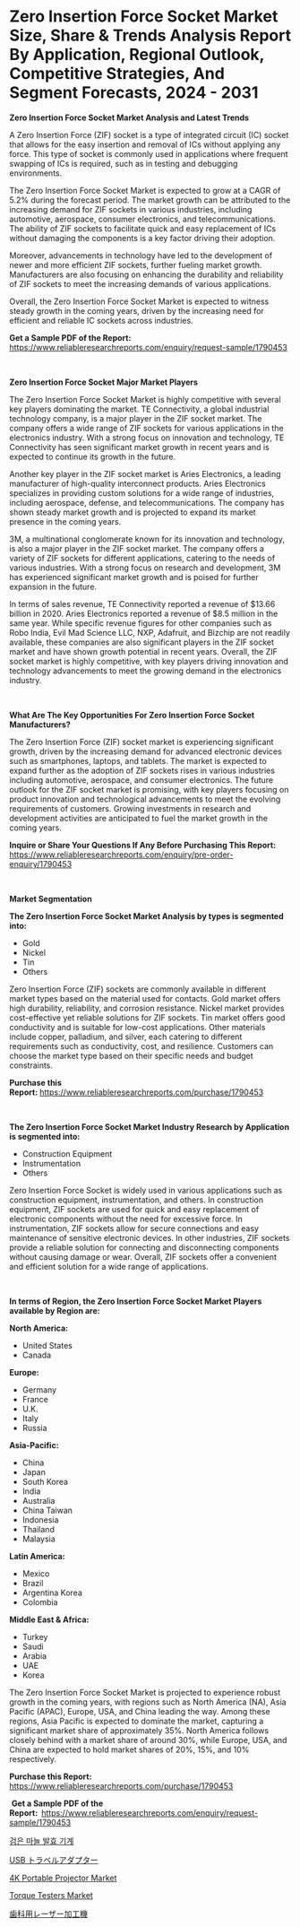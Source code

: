 <p><h1>Zero Insertion Force Socket Market Size, Share & Trends Analysis Report By Application, Regional Outlook, Competitive Strategies, And Segment Forecasts, 2024 - 2031</h1></p><p><strong>Zero Insertion Force Socket Market Analysis and Latest Trends</strong></p>
<p><p>A Zero Insertion Force (ZIF) socket is a type of integrated circuit (IC) socket that allows for the easy insertion and removal of ICs without applying any force. This type of socket is commonly used in applications where frequent swapping of ICs is required, such as in testing and debugging environments.</p><p>The Zero Insertion Force Socket Market is expected to grow at a CAGR of 5.2% during the forecast period. The market growth can be attributed to the increasing demand for ZIF sockets in various industries, including automotive, aerospace, consumer electronics, and telecommunications. The ability of ZIF sockets to facilitate quick and easy replacement of ICs without damaging the components is a key factor driving their adoption.</p><p>Moreover, advancements in technology have led to the development of newer and more efficient ZIF sockets, further fueling market growth. Manufacturers are also focusing on enhancing the durability and reliability of ZIF sockets to meet the increasing demands of various applications.</p><p>Overall, the Zero Insertion Force Socket Market is expected to witness steady growth in the coming years, driven by the increasing need for efficient and reliable IC sockets across industries.</p></p>
<p><strong>Get a Sample PDF of the Report:&nbsp;</strong> <a href="https://www.reliableresearchreports.com/enquiry/request-sample/1790453">https://www.reliableresearchreports.com/enquiry/request-sample/1790453</a></p>
<p>&nbsp;</p>
<p><strong>Zero Insertion Force Socket Major Market Players</strong></p>
<p><p>The Zero Insertion Force Socket Market is highly competitive with several key players dominating the market. TE Connectivity, a global industrial technology company, is a major player in the ZIF socket market. The company offers a wide range of ZIF sockets for various applications in the electronics industry. With a strong focus on innovation and technology, TE Connectivity has seen significant market growth in recent years and is expected to continue its growth in the future.</p><p>Another key player in the ZIF socket market is Aries Electronics, a leading manufacturer of high-quality interconnect products. Aries Electronics specializes in providing custom solutions for a wide range of industries, including aerospace, defense, and telecommunications. The company has shown steady market growth and is projected to expand its market presence in the coming years.</p><p>3M, a multinational conglomerate known for its innovation and technology, is also a major player in the ZIF socket market. The company offers a variety of ZIF sockets for different applications, catering to the needs of various industries. With a strong focus on research and development, 3M has experienced significant market growth and is poised for further expansion in the future.</p><p>In terms of sales revenue, TE Connectivity reported a revenue of $13.66 billion in 2020. Aries Electronics reported a revenue of $8.5 million in the same year. While specific revenue figures for other companies such as Robo India, Evil Mad Science LLC, NXP, Adafruit, and Bizchip are not readily available, these companies are also significant players in the ZIF socket market and have shown growth potential in recent years. Overall, the ZIF socket market is highly competitive, with key players driving innovation and technology advancements to meet the growing demand in the electronics industry.</p></p>
<p>&nbsp;</p>
<p><strong>What Are The Key Opportunities For Zero Insertion Force Socket Manufacturers?</strong></p>
<p><p>The Zero Insertion Force (ZIF) socket market is experiencing significant growth, driven by the increasing demand for advanced electronic devices such as smartphones, laptops, and tablets. The market is expected to expand further as the adoption of ZIF sockets rises in various industries including automotive, aerospace, and consumer electronics. The future outlook for the ZIF socket market is promising, with key players focusing on product innovation and technological advancements to meet the evolving requirements of customers. Growing investments in research and development activities are anticipated to fuel the market growth in the coming years.</p></p>
<p><strong>Inquire or Share Your Questions If Any Before Purchasing This Report:</strong> <a href="https://www.reliableresearchreports.com/enquiry/pre-order-enquiry/1790453">https://www.reliableresearchreports.com/enquiry/pre-order-enquiry/1790453</a></p>
<p>&nbsp;</p>
<p><strong>Market Segmentation</strong></p>
<p><strong>The Zero Insertion Force Socket Market Analysis by types is segmented into:</strong></p>
<p><ul><li>Gold</li><li>Nickel</li><li>Tin</li><li>Others</li></ul></p>
<p><p>Zero Insertion Force (ZIF) sockets are commonly available in different market types based on the material used for contacts. Gold market offers high durability, reliability, and corrosion resistance. Nickel market provides cost-effective yet reliable solutions for ZIF sockets. Tin market offers good conductivity and is suitable for low-cost applications. Other materials include copper, palladium, and silver, each catering to different requirements such as conductivity, cost, and resilience. Customers can choose the market type based on their specific needs and budget constraints.</p></p>
<p><strong>Purchase this Report:&nbsp;</strong><a href="https://www.reliableresearchreports.com/purchase/1790453">https://www.reliableresearchreports.com/purchase/1790453</a></p>
<p>&nbsp;</p>
<p><strong>The Zero Insertion Force Socket Market Industry Research by Application is segmented into:</strong></p>
<p><ul><li>Construction Equipment</li><li>Instrumentation</li><li>Others</li></ul></p>
<p><p>Zero Insertion Force Socket is widely used in various applications such as construction equipment, instrumentation, and others. In construction equipment, ZIF sockets are used for quick and easy replacement of electronic components without the need for excessive force. In instrumentation, ZIF sockets allow for secure connections and easy maintenance of sensitive electronic devices. In other industries, ZIF sockets provide a reliable solution for connecting and disconnecting components without causing damage or wear. Overall, ZIF sockets offer a convenient and efficient solution for a wide range of applications.</p></p>
<p>&nbsp;</p>
<p><strong>In terms of Region, the Zero Insertion Force Socket Market Players available by Region are:</strong></p>
<p>
    <p> <strong> North America: </strong>
        <ul>
            <li>United States</li>
            <li>Canada</li>
        </ul>
        </p> 
    <p> <strong> Europe: </strong>
        <ul>
            <li>Germany</li>
            <li>France</li>
            <li>U.K.</li>
            <li>Italy</li>
            <li>Russia</li>
        </ul>
        </p> 
    <p> <strong> Asia-Pacific: </strong>
        <ul>
            <li>China</li>
            <li>Japan</li>
            <li>South Korea</li>
            <li>India</li>
            <li>Australia</li>
            <li>China Taiwan</li>
            <li>Indonesia</li>
            <li>Thailand</li>
            <li>Malaysia</li>
        </ul>
        </p> 
    <p> <strong> Latin America: </strong>
        <ul>
            <li>Mexico</li>
            <li>Brazil</li>
            <li>Argentina Korea</li>
            <li>Colombia</li>
        </ul>
        </p> 
    <p> <strong> Middle East & Africa: </strong>
        <ul>
            <li>Turkey</li>
            <li>Saudi</li>
            <li>Arabia</li>
            <li>UAE</li>
            <li>Korea</li>
        </ul>
    </p>
    </p>
<p><p>The Zero Insertion Force Socket Market is projected to experience robust growth in the coming years, with regions such as North America (NA), Asia Pacific (APAC), Europe, USA, and China leading the way. Among these regions, Asia Pacific is expected to dominate the market, capturing a significant market share of approximately 35%. North America follows closely behind with a market share of around 30%, while Europe, USA, and China are expected to hold market shares of 20%, 15%, and 10% respectively.</p></p>
<p><strong>Purchase this Report: </strong><a href="https://www.reliableresearchreports.com/purchase/1790453">https://www.reliableresearchreports.com/purchase/1790453</a></p>
<p>&nbsp;<strong>Get a Sample PDF of the Report:&nbsp;&nbsp;</strong><a href="https://www.reliableresearchreports.com/enquiry/request-sample/1790453">https://www.reliableresearchreports.com/enquiry/request-sample/1790453</a></p>
<p><strong></strong></p>
<p><p><a href="https://github.com/TrevorKruvalis5678/Market-Research-Report-List-1/blob/main/26016989580.md">검은 마늘 발효 기계</a></p><p><a href="https://github.com/laurenreichert/Market-Research-Report-List-1/blob/main/592137210256.md">USB トラベルアダプター</a></p><p><a href="https://github.com/shotows/Market-Research-Report-List-2/blob/main/4k-portable-projector-market.md">4K Portable Projector Market</a></p><p><a href="https://view.publitas.com/reportprime-1/torque-testers-market-size-reflecting-a-forecast-till-2031-market-by-type-by-application-and-by-geography/">Torque Testers Market</a></p><p><a href="https://github.com/RodHoppe07/Market-Research-Report-List-1/blob/main/298338310257.md">歯科用レーザー加工機</a></p></p>